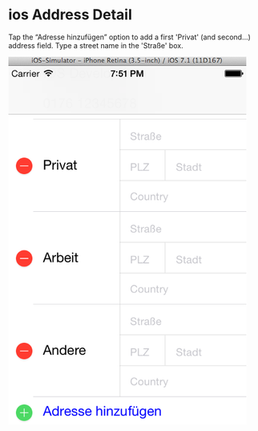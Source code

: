 ios Address Detail
================
Tap the “Adresse hinzufügen” option to add a first 'Privat' (and second...) address field. Type a street name in the 'Straße' box.

![ScreenShot](https://github.com/Kourtessia/iosAddressDetail/blob/master/AddContact/AddAddressBookDetail.png?raw=true)
